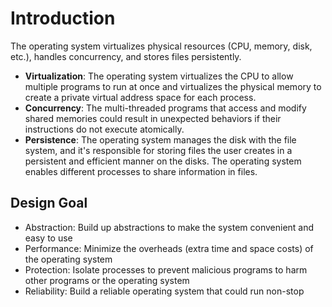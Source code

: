 # Introduction

The operating system virtualizes physical resources (CPU, memory, disk, etc.), handles concurrency, and stores files persistently.

- **Virtualization**: The operating system virtualizes the CPU to allow multiple programs to run at once and virtualizes the physical memory to create a private virtual address space for each process.
- **Concurrency**: The multi-threaded programs that access and modify shared memories could result in unexpected behaviors if their instructions do not execute atomically.
- **Persistence**: The operating system manages the disk with the file system, and it's responsible for storing files the user creates in a persistent and efficient manner on the disks. The operating system enables different processes to share information in files.

## Design Goal

- Abstraction: Build up abstractions to make the system convenient and easy to use
- Performance: Minimize the overheads (extra time and space costs) of the operating system
- Protection: Isolate processes to prevent malicious programs to harm other programs or the operating system
- Reliability: Build a reliable operating system that could run non-stop
